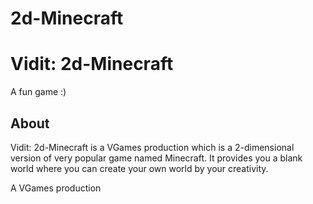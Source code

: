 # 2d-Minecraft
# Vidit: 2d-Minecraft
A fun game :)

## About
Vidit: 2d-Minecraft is a VGames production which is a 2-dimensional version of very popular game named Minecraft. It provides you a blank world where you can create your own world by your creativity.

A VGames production